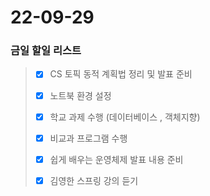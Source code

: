 # 22-09-29
### 금일 할일 리스트

> - [x] CS 토픽 동적 계획법 정리 및 발표 준비
>
> - [x] 노트북 환경 설정
>
> - [x] 학교 과제 수행 (데이터베이스 , 객체지향)
>
> - [x] 비교과 프로그램 수행
> 
> - [x] 쉽게 배우는 운영체제 발표 내용 준비
> 
> - [x] 김영한 스프링 강의 듣기 